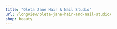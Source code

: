 ```yaml
---
title: "Oleta Jane Hair & Nail Studio"
url: /longview/oleta-jane-hair-and-nail-studio/
shop: beauty
---
```

